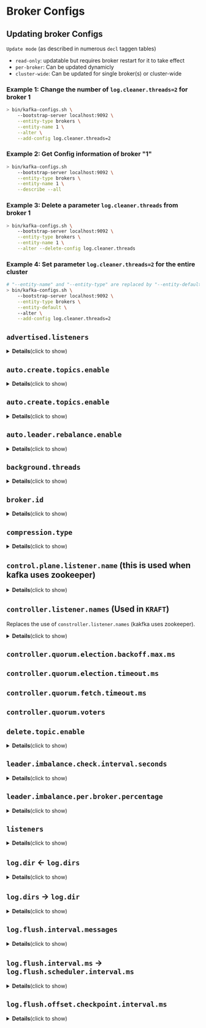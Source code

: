 # Broker Configs

## Updating broker Configs

`Update mode` (as described in numerous `decl` taggen tables)
- `read-only`: updatable but requires broker restart for it to take effect
- `per-broker`: Can be updated dynamicly
- `cluster-wide`: Can be updated for single broker(s) or cluster-wide

### Example 1: Change the number of `log.cleaner.threads=2` for broker 1

```bash
> bin/kafka-configs.sh \
    --bootstrap-server localhost:9092 \
    --entity-type brokers \
    --entity-name 1 \
    --alter \
    --add-config log.cleaner.threads=2
```

### Example 2: Get Config information of broker "1"

```bash
> bin/kafka-configs.sh 
    --bootstrap-server localhost:9092 \
    --entity-type brokers \
    --entity-name 1 \
    --describe --all
```

### Example 3: Delete a parameter `log.cleaner.threads` from broker 1

```bash
> bin/kafka-configs.sh \
    --bootstrap-server localhost:9092 \
    --entity-type brokers \
    --entity-name 1 \
    --alter --delete-config log.cleaner.threads
```

### Example 4: Set parameter `log.cleaner.threads=2` for the entire cluster

```bash
# "--entity-name" and "--entity-type" are replaced by "--entity-default"
> bin/kafka-configs.sh \
    --bootstrap-server localhost:9092 \
    --entity-type brokers \
    --entity-default \   
    --alter \
    --add-config log.cleaner.threads=2
```


## `advertised.listeners`
<details>
  <summary><b>Details</b>(click to show)</summary>


> Listeners to publish to ZooKeeper for clients to use, 
> if different than the listeners 	config property.
> In IaaS environments, this may need to be different from the interface to which the broker binds.
>  If this is not set, the value for listeners will be used. Unlike listeners, it is not valid to advertise the 0.0.0.0 meta-address.
> Also unlike listeners, there can be duplicated ports in this property, 
> so that one listener can be configured to advertise another listener's address.
>  This can be useful in some cases where external load balancers are used.


| Type   | Default | Valid Values | Importance | Update mode |
| ------ | ------- | ------------ | ---------- | ----------- |
| string | null    |              | high       | per-broker  |

</details>

## `auto.create.topics.enable`
<details>
  <summary><b>Details</b>(click to show)</summary>


> Enable auto creation of topic on the server


| Type    | Default | Valid Values | Importance | Update mode |
| ------- | ------- | ------------ | ---------- | ----------- |
| boolean | true    |              | high       | read-only   |
</details>

## `auto.create.topics.enable`
<details>
  <summary><b>Details</b>(click to show)</summary>
> Enable auto creation of topic on the server

| Type    | Default | Valid Values | Importance | Update mode |
| ------- | ------- | ------------ | ---------- | ----------- |
| boolean | true    |              | high       | read-only   |

</details>

## `auto.leader.rebalance.enable`

<details>
  <summary><b>Details</b>(click to show)</summary>

>Enables auto leader balancing. A background thread checks the distribution of partition leaders at 
>regular intervals, configurable by `leader.imbalance.check.interval.seconds`. If the leader 
>imbalance exceeds `leader.imbalance.per.broker.percentage`, leader rebalance to the preferred
>leader for partitions is triggered.

| Type    | Default | Valid Values | Importance | Update mode |
| ------- | ------- | ------------ | ---------- | ----------- |
| boolean | true    |              | high       | read-only   |

</details>


## `background.threads`

<details>
  <summary><b>Details</b>(click to show)</summary>

>The number of threads to use for various background processing tasks

| Type | Default | Valid Values | Importance | Update mode  |
| ---- | ------- | ------------ | ---------- | ------------ |
| int  | 10      | [1,...]      | high       | cluster-wide |

</details>


## `broker.id`

<details>
  <summary><b>Details</b>(click to show)</summary>

>The broker id for this server.
>If unset, a unique broker id will be generated.
>To avoid conflicts between zookeeper generated broker id's and user configured broker id's,
>generated broker ids start from reserved.broker.max.id + 1.

| Type | Default | Valid Values | Importance | Update mode |
| ---- | ------- | ------------ | ---------- | ----------- |
| int  | 10      | [1,...]      | high       | read-only   |

</details>

## `compression.type`

<details>
  <summary><b>Details</b>(click to show)</summary>

>Specify the final compression type for a given topic.
>This configuration accepts the standard compression codecs ('gzip', 'snappy', 'lz4', 'zstd').
>It additionally accepts 'uncompressed' which is equivalent to no compression; and 'producer' which means retain the original compression codec set by the producer.

| Type   | Default  | Valid Values | Importance | Update mode  |
| ------ | -------- | ------------ | ---------- | ------------ |
| string | producer | [1,...]      | high       | cluster-wide |

</details>

## `control.plane.listener.name` (this is used when kafka uses zookeeper)

<details>
  <summary><b>Details</b>(click to show)</summary>

>Name of listener used for communication between controller and brokers. Broker will use the control.plane.listener.name to locate the endpoint in listeners list, to listen for connections from the controller.

For example, if a broker's config is:

```config
listeners = INTERNAL://192.1.1.8:9092, EXTERNAL://10.1.1.5:9093, CONTROLLER://192.1.1.8:9094

listener.security.protocol.map = INTERNAL:PLAINTEXT, EXTERNAL:SSL, CONTROLLER:SSL

control.plane.listener.name = CONTROLLER
```

On startup, the broker will start listening on "192.1.1.8:9094" with security protocol "SSL".

On controller side, when it discovers a broker's published endpoints through zookeeper, it will use the `control.plane.listener.name` to find the endpoint, which it will use to establish connection to the broker.

For example, if the broker's published endpoints on zookeeper are :
```bash
"endpoints" : [
  "INTERNAL://broker1.example.com:9092",
  "EXTERNAL://broker1.example.com:9093",
  "CONTROLLER://broker1.example.com:9094"
]
```
and the controller's config is :

```config
listener.security.protocol.map = INTERNAL:PLAINTEXT, EXTERNAL:SSL, CONTROLLER:SSL

control.plane.listener.name = CONTROLLER
```

then controller will use `broker1.example.com:9094` with security protocol `SSL` to connect to the broker.

If not explicitly configured, the default value will be null and there will be no dedicated endpoints for controller connections.


| Type   | Default | Valid Values | Importance | Update mode |
| ------ | ------- | ------------ | ---------- | ----------- |
| string | null    |              | high       | read-only   |

</details>

## `controller.listener.names` (Used in `KRAFT`)

Replaces the use of `constroller.listener.names` (kakfka uses zookeeper).

<details>
  <summary><b>Details</b>(click to show)</summary>

>A comma-separated list of the names of the listeners used by the controller. This is required if running in KRaft mode. The ZK-based controller will not use this configuration.

| Type   | Default | Valid Values | Importance | Update mode |
| ------ | ------- | ------------ | ---------- | ----------- |
| string | null    |              | high       | read-only   |

</details>

## `controller.quorum.election.backoff.max.ms`

## `controller.quorum.election.timeout.ms`

## `controller.quorum.fetch.timeout.ms`

## `controller.quorum.voters`

## `delete.topic.enable`

<details>
  <summary><b>Details</b>(click to show)</summary>

>Enables delete topic. Delete topic through the admin tool will have no effect if this config is turned off

| Type    | Default | Valid Values | Importance | Update mode |
| ------- | ------- | ------------ | ---------- | ----------- |
| boolean | true    |              | high       | read-only   |

</details>

## `leader.imbalance.check.interval.seconds`

<details>
  <summary><b>Details</b>(click to show)</summary>

>The ratio of leader imbalance allowed per broker. The controller would trigger a leader balance if it goes above this value per broker. The value is specified in percentage.

| Type | Default | Valid Values | Importance | Update mode |
| ---- | ------- | ------------ | ---------- | ----------- |
| long | 300     |              | high       | read-only   |

</details>

## `leader.imbalance.per.broker.percentage`

<details>
  <summary><b>Details</b>(click to show)</summary>

>The ratio of leader imbalance allowed per broker. The controller would trigger a leader balance if it goes above this value per broker. The value is specified in percentage.


| Type | Default | Valid Values | Importance | Update mode |
| ---- | ------- | ------------ | ---------- | ----------- |
| int  | 10      |              | high       | read-only   |


</details>

 ## `listeners`

 <details>
  <summary><b>Details</b>(click to show)</summary>

>Listener List - Comma-separated list of URIs we will listen on and the listener names.
>If the listener name is not a **security protocol**, `listener.security.protocol.map` must also be set.

>Listener names and port numbers must be unique.

>Specify hostname as `0.0.0.0` to bind to all interfaces.

> Leave hostname empty to bind to default interface.

Examples of legal listener lists:

```config
PLAINTEXT://myhost:9092,SSL://:9091
CLIENT://0.0.0.0:9092,REPLICATION://localhost:9093
```

| Type   | Default           | Valid Values | Importance | Update mode |
| ------ | ----------------- | ------------ | ---------- | ----------- |
| string | PLAINTEXT://:9092 |              | high       | per-broker  |

</details>


## `log.dir` <- `log.dirs`

 <details>
  <summary><b>Details</b>(click to show)</summary>

>Only used when `log.dirs` (plural) is not specified
>The directory in which the log data is kept (supplemental for log.dirs property)
a

| Type   | Default         | Valid Values | Importance | Update mode |
| ------ | --------------- | ------------ | ---------- | ----------- |
| string | /tmp/kafka-logs | high         | high       | read-only   |

</details>

## `log.dirs` → `log.dir`

 <details>
  <summary><b>Details</b>(click to show)</summary>

>If not specifed `log.dir` (singular) will be used
>The directories in which the log data is kept. If not set, the value in `log.dir` is used


| Type   | Default | Valid Values | Importance | Update mode |
| ------ | ------- | ------------ | ---------- | ----------- |
| string | null    | high         | high       | read-only   |

</details>


## `log.flush.interval.messages`

 <details>
  <summary><b>Details</b>(click to show)</summary>

>The number of messages accumulated on a log partition before messages are flushed to disk

| Type | Default             | Valid Values | Importance | Update mode  |
| ---- | ------------------- | ------------ | ---------- | ------------ |
| long | 9223372036854775807 | 1,...        | high       | cluster-wide |

</details>


## `log.flush.interval.ms` → `log.flush.scheduler.interval.ms`
 <details>
  <summary><b>Details</b>(click to show)</summary>


>The maximum time in ms that a message in any topic is kept in memory before flushed to disk. If not set, the value in log.flush.scheduler.interval.ms is used


| Type | Default | Valid Values | Importance | Update mode  |
| ---- | ------- | ------------ | ---------- | ------------ |
| long | null    |              | high       | cluster-wide |

</details>

## `log.flush.offset.checkpoint.interval.ms`
 <details>
  <summary><b>Details</b>(click to show)</summary>

>The frequency with which we update the persistent record of the last flush which acts as the log recovery point

| Type | Default | Valid Values | Importance | Update mode  |
| ---- | ------- | ------------ | ---------- | ------------ |
| int | 60000ms (1 minute)    | 0...              | high       | read-only |


</details>




[kafka-retention]: https://medium.com/@anandkolli/understanding-kafka-retention-e71055a36251

[kafka-offsets]: https://blog.actorsfit.com/a?ID=01000-8ff22f0c-7730-46d6-ac60-ee280048866f

[log-Compacting]: https://medium.com/swlh/introduction-to-topic-log-compaction-in-apache-kafka-3e4d4afd2262